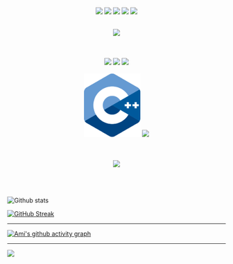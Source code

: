 
<br>

<p align="center">
  <img src="https://media.giphy.com/media/XAxylRMCdpbEWUAvr8/giphy.gif" width="150">
  <img src="https://media.giphy.com/media/fsEaZldNC8A1PJ3mwp/giphy.gif" width="150">
  <img src="https://media.giphy.com/media/Sr8xDpMwVKOHUWDVRD/giphy.gif" width="150">
  <img src="https://media3.giphy.com/media/ln7z2eWriiQAllfVcn/200w.webp" width="150">
  <img src="https://media.giphy.com/media/hO8uTzEOefFh3Yv5gm/giphy.gif" width="180">
  <br>
  <br>
  <p align="center">
  <img src="https://camo.githubusercontent.com/936a08778c7e4885053d148c07bbd2339dfbdd80/68747470733a2f2f6665726f73732e6e65742f782f6e6f6465322e676966" />
  <!--<img src="https://media.giphy.com/media/MCRQ0Nkn4KfeQDdM7N/giphy.gif" width="200"> -->
 
  </p>
  </p>
  
  <p align="center">
  
  <br>
  <br>
  <img src="https://i.giphy.com/media/eNAsjO55tPbgaor7ma/200w.webp" width="150">
  <img src="https://media.giphy.com/media/kH1DBkPNyZPOk0BxrM/giphy.gif" width="150">
  <img src="https://i.giphy.com/media/KzJkzjggfGN5Py6nkT/200.webp" width="150">
  <br>
  <br>
  <img src="https://github.com/tannuchoudhary/tannuchoudhary/blob/main/image/ISO_C%2B%2B_Logo.svg" width="130">

  <img src="https://i.giphy.com/media/LMt9638dO8dftAjtco/200.webp" width="130">
  
<!--   <img src="https://media.giphy.com/media/qHzzDO357GwCBpn8uT/giphy.gif" width="100">
  <img src="https://media.giphy.com/media/FVOmnX9L69CoQntslz/giphy.gif" width="00"> 
  <img stlye="margin-left=0px;" src="https://media.giphy.com/media/V8y1y1FzxDETVUtQE4/giphy.gif" width="150" height="150" >-->
                                                                                 
<br>
<br>
<br>
<br>
  <img src="https://media.giphy.com/media/RJVw6tIfb2dIwTHFb0/giphy.gif" width="500">  
<!--   https://media.giphy.com/media/j3hl83ILQ5aQJJspLu/giphy.gif -->
  
<br>
<br>
<br>
<br>

![Github stats](https://github-readme-stats.vercel.app/api?username=amiJangid)



[![GitHub Streak](https://github-readme-streak-stats.herokuapp.com/?user=amiJangid&currStreakNum=2FD3EB&fire=pink&sideLabels=F00&theme=nightowl)](https://git.io/streak-stats)       
         

---
  

[![Ami's github activity graph](https://activity-graph.herokuapp.com/graph?username=amiJangid&theme=react-dark)](https://github.com/tannuchoudhary/github-readme-activity-graph)

  

---
  </code>
</p>

![](https://komarev.com/ghpvc/?username=amiJangid&color=44CC11)
